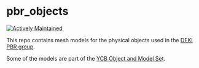 pbr_objects
===========

[![Actively Maintained](https://img.shields.io/badge/Maintenance%20Level-Actively%20Maintained-green.svg)](https://gist.github.com/cheerfulstoic/d107229326a01ff0f333a1d3476e068d)

This repo contains mesh models for the physical objects used in the
[DFKI PBR group](https://www.dfki.de/en/web/research/research-departments/plan-based-robot-control).

Some of the models are part of the [YCB Object and Model Set](https://www.ycbbenchmarks.com/object-models/).
